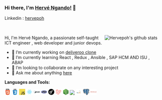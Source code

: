 
<!---
- 👋 Hi, I’m @Hervepoh
- 👀 I’m interested in devops
- 🌱 I’m currently learning Redux
- 💞️ I’m looking to collaborate on ...
- 📫 How to reach me ...

Hervepoh/Hervepoh is a ✨ special ✨ repository because its `README.md` (this file) appears on your GitHub profile.
You can click the Preview link to take a look at your changes.
--->

### Hi there, I'm [Hervé Ngando!](https://herveepoh.com) 👋

Linkedin : <a href="https://www.linkedin.com/in/hervepoh/">
  hervepoh
</a>

<br />
<br />
<img align="right" src="https://github-readme-stats.vercel.app/api?username=Hervepoh&show_icons=true&include_all_commits=true&theme=github_dark" alt="Hervepoh's github stats" />
<div>
  Hi, I'm Hervé Ngando, a passionate self-taught ICT engineer , web developer and junior devops. 

  - 🔭 I’m currently working on [deliveroo clone](https://github.com/Hervepoh/deliveroo_clone)
  - 🌱 I’m currently learning React , Redux , Ansible , SAP HCM AND ISU , ABAP
  - 👯 I’m looking to collaborate on any interesting project
  - 💬 Ask me about anything [here](https://github.com/Hervepoh/Hervepoh/issues)

  **Languages and Tools:**  

  
  <code><img height="20" src="https://raw.githubusercontent.com/github/explore/80688e429a7d4ef2fca1e82350fe8e3517d3494d/topics/html/html.png"></code>
  <code><img height="20" src="https://raw.githubusercontent.com/github/explore/80688e429a7d4ef2fca1e82350fe8e3517d3494d/topics/css/css.png"></code>
  <code><img height="20" src="https://raw.githubusercontent.com/github/explore/80688e429a7d4ef2fca1e82350fe8e3517d3494d/topics/javascript/javascript.png"></code>
  <code><img height="20" src="https://raw.githubusercontent.com/github/explore/80688e429a7d4ef2fca1e82350fe8e3517d3494d/topics/react/react.png"></code>
  <code><img height="20" src="https://raw.githubusercontent.com/github/explore/80688e429a7d4ef2fca1e82350fe8e3517d3494d/topics/bash/bash.png"></code>
  <code><img height="20" src="https://raw.githubusercontent.com/github/explore/80688e429a7d4ef2fca1e82350fe8e3517d3494d/topics/php/php.png"></code>
  <code><img height="20" src="https://raw.githubusercontent.com/github/explore/56a826d05cf762b2b50ecbe7d492a839b04f3fbf/topics/symfony/symfony.png"></code>
  <code><img height="20" src="https://raw.githubusercontent.com/github/explore/56a826d05cf762b2b50ecbe7d492a839b04f3fbf/topics/laravel/laravel.png"></code>
  <code><img height="20" src="https://raw.githubusercontent.com/github/explore/80688e429a7d4ef2fca1e82350fe8e3517d3494d/topics/nodejs/nodejs.png"></code>
  <code><img height="20" src="https://upload.wikimedia.org/wikipedia/commons/thumb/3/33/Figma-logo.svg/1200px-Figma-logo.svg.png"></code>
  <code><img height="20" src="https://raw.githubusercontent.com/github/explore/80688e429a7d4ef2fca1e82350fe8e3517d3494d/topics/mysql/mysql.png"></code>
  <code><img height="20" src="https://raw.githubusercontent.com/github/explore/80688e429a7d4ef2fca1e82350fe8e3517d3494d/topics/postgresql/postgresql.png"></code>
  <code><img height="20" src="https://raw.githubusercontent.com/github/explore/80688e429a7d4ef2fca1e82350fe8e3517d3494d/topics/oracle/oracle.png"></code>
</div>

